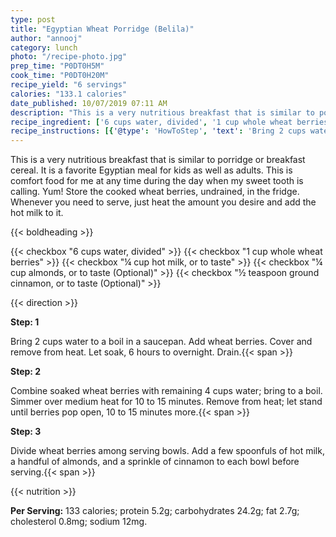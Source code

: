 ```yaml
---
type: post
title: "Egyptian Wheat Porridge (Belila)"
author: "annooj"
category: lunch
photo: "/recipe-photo.jpg"
prep_time: "P0DT0H5M"
cook_time: "P0DT0H20M"
recipe_yield: "6 servings"
calories: "133.1 calories"
date_published: 10/07/2019 07:11 AM
description: "This is a very nutritious breakfast that is similar to porridge or breakfast cereal. It is a favorite Egyptian meal for kids as well as adults. This is comfort food for me at any time during the day when my sweet tooth is calling. Yum! Store the cooked wheat berries, undrained, in the fridge. Whenever you need to serve, just heat the amount you desire and add the hot milk to it."
recipe_ingredient: ['6 cups water, divided', '1 cup whole wheat berries ', '¼ cup hot milk, or to taste', '¼ cup almonds, or to taste', '½ teaspoon ground cinnamon, or to taste']
recipe_instructions: [{'@type': 'HowToStep', 'text': 'Bring 2 cups water to a boil in a saucepan. Add wheat berries. Cover and remove from heat. Let soak, 6 hours to overnight. Drain.\n'}, {'@type': 'HowToStep', 'text': 'Combine soaked wheat berries with remaining 4 cups water; bring to a boil. Simmer over medium heat for 10 to 15 minutes. Remove from heat; let stand until berries pop open, 10 to 15 minutes more.\n'}, {'@type': 'HowToStep', 'text': 'Divide wheat berries among serving bowls. Add a few spoonfuls of hot milk, a handful of almonds, and a sprinkle of cinnamon to each bowl before serving.\n'}]
---
```


This is a very nutritious breakfast that is similar to porridge or breakfast cereal. It is a favorite Egyptian meal for kids as well as adults. This is comfort food for me at any time during the day when my sweet tooth is calling. Yum! Store the cooked wheat berries, undrained, in the fridge. Whenever you need to serve, just heat the amount you desire and add the hot milk to it. 

{{< boldheading >}}

{{< checkbox "6 cups water, divided" >}}
{{< checkbox "1 cup whole wheat berries" >}}
{{< checkbox "¼ cup hot milk, or to taste" >}}
{{< checkbox "¼ cup almonds, or to taste  (Optional)" >}}
{{< checkbox "½ teaspoon ground cinnamon, or to taste  (Optional)" >}}


{{< direction >}}

**Step: 1**

Bring 2 cups water to a boil in a saucepan. Add wheat berries. Cover and remove from heat. Let soak, 6 hours to overnight. Drain.{{< span >}}

**Step: 2**

Combine soaked wheat berries with remaining 4 cups water; bring to a boil. Simmer over medium heat for 10 to 15 minutes. Remove from heat; let stand until berries pop open, 10 to 15 minutes more.{{< span >}}

**Step: 3**

Divide wheat berries among serving bowls. Add a few spoonfuls of hot milk, a handful of almonds, and a sprinkle of cinnamon to each bowl before serving.{{< span >}}

{{< nutrition >}}

**Per Serving:** 133 calories; protein 5.2g; carbohydrates 24.2g; fat 2.7g; cholesterol 0.8mg; sodium 12mg.